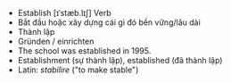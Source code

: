 - Establish [ɪˈstæb.lɪʃ] Verb  
- Bắt đầu hoặc xây dựng cái gì đó bền vững/lâu dài  
- Thành lập  
- Gründen / einrichten  
- The school was established in 1995.  
- Establishment (sự thành lập), established (đã thành lập)  
- Latin: *stabilire* ("to make stable")
